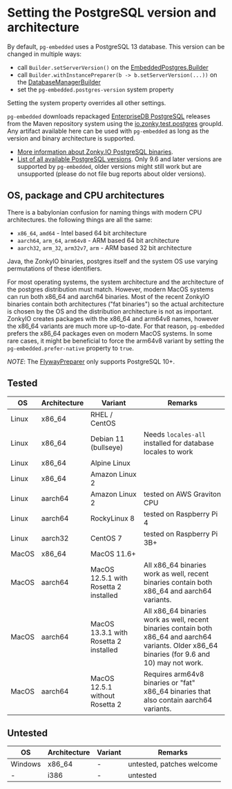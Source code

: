 # Setting the PostgreSQL version and architecture

By default, `pg-embedded` uses a PostgreSQL 13 database. This version can be changed in multiple ways:

- call `Builder.setServerVersion()` on the [EmbeddedPostgres.Builder](apidocs/de.softwareforge.testing.postgres/de/softwareforge/testing/postgres/embedded/EmbeddedPostgres.Builder.html)
- call `Builder.withInstancePreparer(b -> b.setServerVersion(...))` on the [DatabaseManagerBuilder](apidocs/de.softwareforge.testing.postgres/de/softwareforge/testing/postgres/embedded/DatabaseManager.Builder.html)
- set the `pg-embedded.postgres-version` system property

Setting the system property overrides all other settings.

`pg-embedded` downloads repackaged [EnterpriseDB PostgreSQL](https://www.enterprisedb.com/download-postgresql-binaries) releases from the Maven repository system using the [io.zonky.test.postgres](https://search.maven.org/search?q=g:io.zonky.test.postgres) groupId. Any artifact available here can be used with `pg-embedded` as long as the version and binary architecture is supported.

* [More information about Zonky.IO PostgreSQL binaries](https://github.com/zonkyio/embedded-postgres-binaries).
* [List of all available PostgreSQL versions](https://mvnrepository.com/artifact/io.zonky.test.postgres/embedded-postgres-binaries-bom). Only 9.6 and later versions are supported by `pg-embedded`, older versions might still work but are unsupported (please do not file bug reports about older versions).

## OS, package and CPU architectures

There is a babylonian confusion for naming things with modern CPU architectures. the following things are all the same:

- `x86_64`, `amd64` - Intel based 64 bit architecture
- `aarch64`, `arm_64`, `arm64v8` - ARM based 64 bit architecture
- `aarch32`, `arm_32`, `arm32v7`, `arm` - ARM based 32 bit architecture

Java, the ZonkyIO binaries, postgres itself and the system OS use varying permutations of these identifiers.



For most operating systems, the system architecture and the architecture of the postgres distribution must match. However, modern MacOS systems can run both x86_64 and aarch64 binaries. Most of the recent ZonkyIO binaries contain both architectures ("fat binaries") so the actual architecture is chosen by the OS and the distribution architecture is not as important. ZonkyIO creates packages with the x86_64 and arm64v8 names, however the x86_64 variants are much more up-to-date. For that reason, `pg-embedded` prefers the x86_64 packages even on modern MacOS systems. In some rare cases, it might be beneficial to force the arm64v8 variant by setting the `pg-embedded.prefer-native` property to `true`.

*NOTE*: The [FlywayPreparer](apidocs/de.softwareforge.testing.postgres/de/softwareforge/testing/postgres/embedded/FlywayPreparer.html) only supports PostgreSQL 10+.

## Tested

| OS    | Architecture | Variant                               | Remarks                                                                                                                                          |
|-------|--------------|---------------------------------------|--------------------------------------------------------------------------------------------------------------------------------------------------|
| Linux | x86_64       | RHEL / CentOS                         |                                                                                                                                                  |
| Linux | x86_64       | Debian 11 (bullseye)                  | Needs `locales-all` installed for database locales to work                                                                                       |
| Linux | x86_64       | Alpine Linux                          |                                                                                                                                                  |
| Linux | x86_64       | Amazon Linux 2                        |                                                                                                                                                  |
| Linux | aarch64      | Amazon Linux 2                        | tested on AWS Graviton CPU                                                                                                                       |
| Linux | aarch64      | RockyLinux 8                          | tested on Raspberry Pi 4                                                                                                                         |
| Linux | aarch32      | CentOS 7                              | tested on Raspberry Pi 3B+                                                                                                                       |
| MacOS | x86_64       | MacOS 11.6+                           |                                                                                                                                                  |
| MacOS | aarch64      | MacOS 12.5.1 with Rosetta 2 installed | All x86_64 binaries work as well, recent binaries contain both x86_64 and aarch64 variants.                                                      |
| MacOS | aarch64      | MacOS 13.3.1 with Rosetta 2 installed | All x86_64 binaries work as well, recent binaries contain both x86_64 and aarch64 variants. Older x86_64 binaries (for 9.6 and 10) may not work. |
| MacOS | aarch64      | MacOS 12.5.1 without Rosetta 2        | Requires arm64v8 binaries or "fat" x86_64 binaries that also contain aarch64 variants.                                                           |

## Untested

| OS      | Architecture | Variant | Remarks                   |
|---------|--------------|---------|---------------------------|
| Windows | x86_64       | -       | untested, patches welcome |
| -       | i386         | -       | untested                  |
